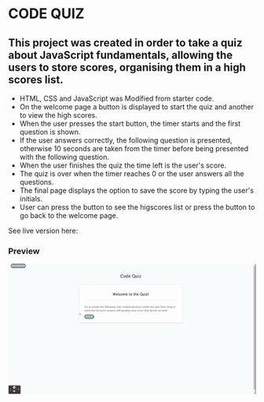 # **CODE QUIZ**

## **This project was created in order to take a quiz about JavaScript fundamentals, allowing the users to store scores, organising them in a high scores list.**
 
* HTML, CSS and JavaScript was Modified from starter code.
* On the welcome page a button is displayed to start the quiz and another to view the high scores. 
* When the user presses the start button, the timer starts and the first question is shown. 
* If the user answers correctly, the following question is presented, otherwise 10 seconds are taken from the timer before being presented with the following question.
* When the user finishes the quiz the time left is the  user's score.
* The quiz is over when the timer reaches 0 or the user answers all the questions.
* The final page displays the option to save the score by typing the user's initials.
* User can press the button to see the higscores list or press the button to go back to the welcome page.   

See live version here: []()

### **Preview**

![CODE QUIZ](./assets/img/example.gif)
